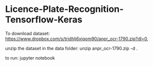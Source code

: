 # Licence-Plate-Recognition-Tensorflow-Keras

To download dataset: https://www.dropbox.com/s/tridhlj6xjqom90/anpr_ocr-1790.zip?dl=0, 

unzip the dataset in the data folder: unzip anpr_ocr-1790.zip -d .

to run: jupyter notebook


